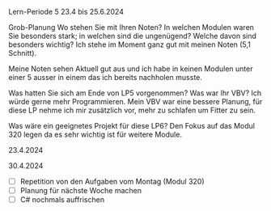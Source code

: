 Lern-Periode 5
23.4 bis 25.6.2024

Grob-Planung
Wo stehen Sie mit Ihren Noten? In welchen Modulen waren Sie besonders stark; in welchen sind die ungenügend? Welche davon sind besonders wichtig?
Ich stehe im Moment ganz gut mit meinen Noten (5,1 Schnitt).

Meine Noten sehen Aktuell gut aus und ich habe in keinen Modulen unter einer 5 ausser in einem das ich bereits nachholen musste.

Was hatten Sie sich am Ende von LP5 vorgenommen? Was war Ihr VBV?
Ich würde gerne mehr Programmieren. Mein VBV war eine bessere Planung, für diese LP nehme ich mir zusätzlich vor, mehr zu schlafen um Fitter zu sein.

Was wäre ein geeignetes Projekt für diese LP6?
Den Fokus auf das Modul 320 legen da es sehr wichtig ist für weitere Module.

23.4.2024


30.4.2024
- [ ] Repetition von den Aufgaben vom Montag (Modul 320)
- [ ] Planung für nächste Woche machen
- [ ] C# nochmals auffrischen
